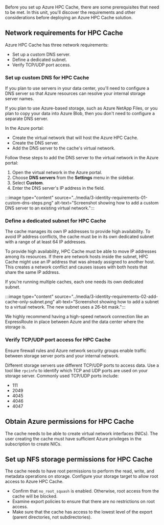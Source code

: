 Before you set up Azure HPC Cache, there are some prerequisites that need to be met. In this unit, you'll discover the requirements and other considerations before deploying an Azure HPC Cache solution.

## Network requirements for HPC Cache

Azure HPC Cache has three network requirements:

- Set up a custom DNS server.
- Define a dedicated subnet.
- Verify TCP/UDP port access.

### Set up custom DNS for HPC Cache

If you plan to use servers in your data center, you'll need to configure a DNS server so that Azure resources can resolve your internal storage server names.

If you plan to use Azure-based storage, such as Azure NetApp Files, or you plan to copy your data into Azure Blob, then you don't need to configure a separate DNS server.

In the Azure portal:

- Create the virtual network that will host the Azure HPC Cache.
- Create the DNS server.
- Add the DNS server to the cache's virtual network.

Follow these steps to add the DNS server to the virtual network in the Azure portal:

1. Open the virtual network in the Azure portal.
1. Choose **DNS servers** from the **Settings** menu in the sidebar.
1. Select **Custom**.
1. Enter the DNS server's IP address in the field.

:::image type="content" source="../media/3-identity-requirements-01-custom-dns-steps.png" alt-text="Screenshot showing how to add a custom DNS server to an existing virtual network.":::

### Define a dedicated subnet for HPC Cache

The cache manages its own IP addresses to provide high availability. To avoid IP address conflicts, the cache must be in its own dedicated subnet with a range of at least 64 IP addresses.

To provide high availability, HPC Cache must be able to move IP addresses among its resources. If there are network hosts inside the subnet, HPC Cache might use an IP address that was already assigned to another host. This creates a network conflict and causes issues with both hosts that share the same IP address.

If you're running multiple caches, each one needs its own dedicated subnet.

:::image type="content" source="../media/3-identity-requirements-02-add-cache-only-subnet.png" alt-text="Screenshot showing how to add a subnet to a virtual network. The new subnet uses a 26-bit mask.":::

We highly recommend having a high-speed network connection like an ExpressRoute in place between Azure and the data center where the storage is.

### Verify TCP/UDP port access for HPC Cache

Ensure firewall rules and Azure network security groups enable traffic between storage server ports and your internal network.

Different storage servers use different TCP/UDP ports to access data. Use a tool like `rpcinfo` to identify which TCP and UDP ports are used on your storage server. Commonly used TCP/UDP ports include:

- 111
- 2049
- 4045
- 4046
- 4047

## Obtain Azure permissions for HPC Cache

The cache needs to be able to create virtual network interfaces (NICs). The user creating the cache must have sufficient Azure privileges in the subscription to create NICs.

## Set up NFS storage permissions for HPC Cache

The cache needs to have root permissions to perform the read, write, and metadata operations on storage. Configure your storage target to allow root access to Azure HPC Cache.

- Confirm that `no_root_squash` is enabled. Otherwise, root access from the cache will be blocked.
- Examine export policies to ensure that there are no restrictions on root access.
- Make sure that the cache has access to the lowest level of the export (parent directories, not subdirectories).
